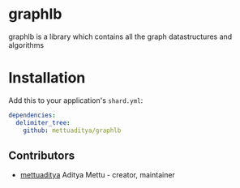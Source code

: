 # graphlb
graphlb is a library which contains all the graph datastructures and algorithms

# Installation

Add this to your application's `shard.yml`:

```yaml
dependencies:
  delimiter_tree:
    github: mettuaditya/graphlb
```

## Contributors

- [mettuaditya](https://github.com/mettuaditya) Aditya Mettu - creator, maintainer

